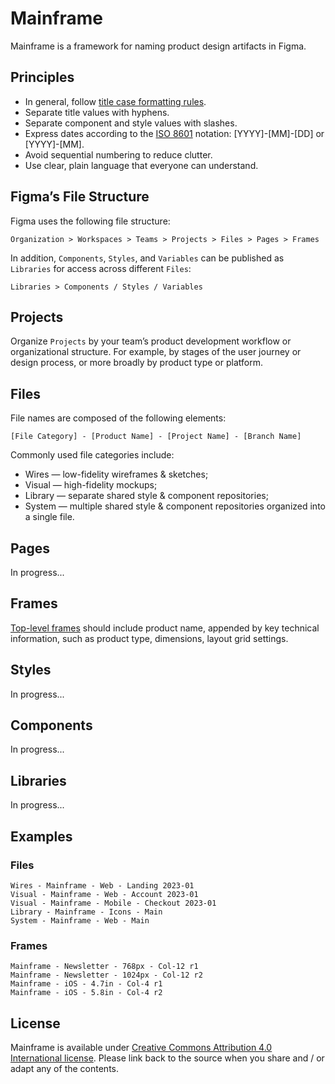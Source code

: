# Mainframe

Mainframe is a framework for naming product design artifacts in Figma.

## Principles

* In general, follow [title case formatting rules](https://en.wikipedia.org/wiki/Title_case).
* Separate title values with hyphens.
* Separate component and style values with slashes.
* Express dates according to the [ISO 8601](https://www.iso.org/iso-8601-date-and-time-format.html) notation: [YYYY]-[MM]-[DD] or [YYYY]-[MM].
* Avoid sequential numbering to reduce clutter.
* Use clear, plain language that everyone can understand. 

## Figma’s File Structure

Figma uses the following file structure:

```
Organization > Workspaces > Teams > Projects > Files > Pages > Frames
```

In addition, `Components`, `Styles`, and `Variables` can be published as `Libraries` for access across different `Files`:

```
Libraries > Components / Styles / Variables
```

## Projects

Organize `Projects` by your team’s product development workflow or organizational structure. For example, by stages of the user journey or design process, or more broadly by product type or platform.

## Files

File names are composed of the following elements:

```
[File Category] - [Product Name] - [Project Name] - [Branch Name]
```

Commonly used file categories include:

* Wires — low-fidelity wireframes & sketches;
* Visual — high-fidelity mockups;
* Library — separate shared style & component repositories;
* System — multiple shared style & component repositories organized into a single file.

## Pages

In progress...

## Frames

[Top-level frames](https://help.figma.com/hc/en-us/articles/360039959014) should include product name, appended by key technical information, such as product type, dimensions, layout grid settings.

## Styles

In progress...

## Components

In progress...

## Libraries

In progress...

## Examples

### Files

```
Wires - Mainframe - Web - Landing 2023-01
Visual - Mainframe - Web - Account 2023-01
Visual - Mainframe - Mobile - Checkout 2023-01
Library - Mainframe - Icons - Main
System - Mainframe - Web - Main
```

### Frames

```
Mainframe - Newsletter - 768px - Col-12 r1
Mainframe - Newsletter - 1024px - Col-12 r2
Mainframe - iOS - 4.7in - Col-4 r1
Mainframe - iOS - 5.8in - Col-4 r2
```

## License

Mainframe is available under [Creative Commons Attribution 4.0 International license](https://creativecommons.org/licenses/by/4.0/). Please link back to the source when you share and / or adapt any of the contents.
